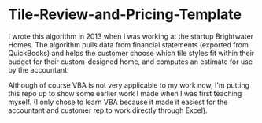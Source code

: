 # Tile-Review-and-Pricing-Template
I wrote this algorithm in 2013 when I was working at the startup Brightwater Homes. The algorithm pulls data from financial statements (exported from QuickBooks) and helps the customer choose which tile styles fit within their budget for their custom-designed home, and computes an estimate for use by the accountant.

Although of course VBA is not very applicable to my work now, I'm putting this repo up to show some earlier work I made when I was first teaching myself. (I only chose to learn VBA because it made it easiest for the accountant and customer rep to work directly through Excel).
